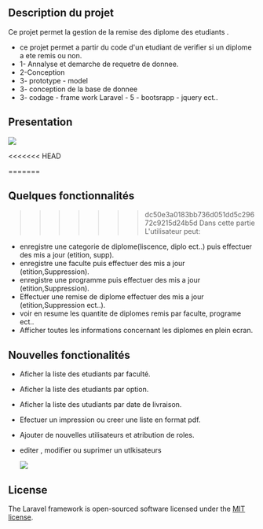 ## Description du projet

Ce projet permet la gestion de la remise des diplome des etudiants .
- ce projet permet a partir du code d'un etudiant de verifier si un diplome a ete remis ou non.
- 1- Annalyse et demarche de requetre de donnee.
- 2-Conception
- 3- prototype - model
- 3- conception de la base de donnee
- 3- codage - frame work Laravel - 5 - bootsrapp - jquery ect..
## Presentation
  <img src="https://github.com/johnwidno/SG-UNIQ-APP/assets/100108327/3df1b415-6cfc-4adb-8b0b-5d97c2061c8b"><br>

<<<<<<< HEAD


=======
## Quelques fonctionnalités
>>>>>>> dc50e3a0183bb736d051dd5c29672c9215d24b5d
Dans cette partie L'utilisateur peut:
- enregistre une categorie de diplome(liscence, diplo ect..) puis effectuer des mis a jour (etition, supp).
- enregistre une faculte puis effectuer des mis a jour (etition,Suppression).
- enregistre une programme puis effectuer des mis a jour (etition,Suppression).
- Effectuer une remise de diplome  effectuer des mis a jour (etition,Suppression ect..).
- voir en resume les quantite de diplomes remis par faculte, programe ect..
- Afficher toutes les informations concernant les diplomes en plein ecran.

## Nouvelles fonctionalités
- Aficher la liste des etudiants par faculté.
- Aficher la liste des etudiants par option.
- Aficher la liste des utudiants par date de livraison.
- Efectuer un impression ou creer une liste en format pdf.
- Ajouter de nouvelles utilisateurs et atribution de roles.
- editer , modifier ou suprimer un utlkisateurs

  <img src="![sguniq2](https://github.com/johnwidno/SG-UNIQ-APP/assets/100108327/127b50a7-0dd2-4574-8440-66c66732eea1)
"><br>




## License

The Laravel framework is open-sourced software licensed under the [MIT license](https://opensource.org/licenses/MIT).
